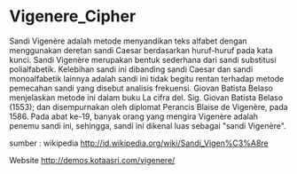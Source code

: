 Vigenere_Cipher
===============

Sandi Vigenère adalah metode menyandikan teks alfabet dengan menggunakan deretan sandi Caesar berdasarkan huruf-huruf pada kata kunci. Sandi Vigenère merupakan bentuk sederhana dari sandi substitusi polialfabetik. Kelebihan sandi ini dibanding sandi Caesar dan sandi monoalfabetik lainnya adalah sandi ini tidak begitu rentan terhadap metode pemecahan sandi yang disebut analisis frekuensi. Giovan Batista Belaso menjelaskan metode ini dalam buku La cifra del. Sig. Giovan Batista Belaso (1553); dan disempurnakan oleh diplomat Perancis Blaise de Vigenère, pada 1586. Pada abat ke-19, banyak orang yang mengira Vigenère adalah penemu sandi ini, sehingga, sandi ini dikenal luas sebagai "sandi Vigenère".


sumber : wikipedia http://id.wikipedia.org/wiki/Sandi_Vigen%C3%A8re

Website
http://demos.kotaasri.com/vigenere/
